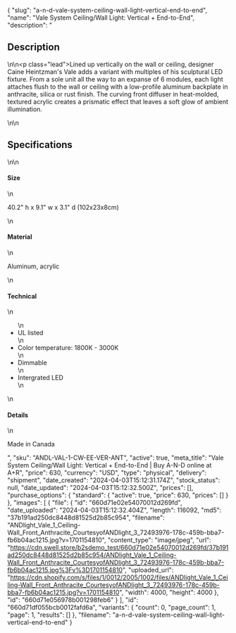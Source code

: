 {
  "slug": "a-n-d-vale-system-ceiling-wall-light-vertical-end-to-end",
  "name": "Vale System Ceiling/Wall Light: Vertical + End-to-End",
  "description": "<h2>Description</h2>\n<!-- split -->\n<p class=\"lead\">Lined up vertically on the wall or ceiling, designer Caine Heintzman's Vale adds a variant with multiples of his sculptural LED fixture. From a sole unit all the way to an expanse of 6 modules, each light attaches flush to the wall or ceiling with a low-profile aluminum backplate in anthracite, silica or rust finish. The curving front diffuser in heat-molded, textured acrylic creates a prismatic effect that leaves a soft glow of ambient illumination.</p>\n<!-- split -->\n<h2>Specifications</h2>\n<!-- split -->\n<h4>Size</h4>\n<p>40.2\" h x 9.1\" w x 3.1\" d (102x23x8cm)</p>\n<h4>Material</h4>\n<p>Aluminum, acrylic</p>\n<h4>Technical</h4>\n<ul>\n<li>UL listed</li>\n<li>Color temperature: 1800K - 3000K</li>\n<li>Dimmable</li>\n<li>Intergrated LED</li>\n</ul>\n<h4>Details</h4>\n<p>Made in Canada</p>",
  "sku": "ANDL-VAL-1-CW-EE-VER-ANT",
  "active": true,
  "meta_title": "Vale System Ceiling/Wall Light: Vertical + End-to-End | Buy A-N-D online at A+R",
  "price": 630,
  "currency": "USD",
  "type": "physical",
  "delivery": "shipment",
  "date_created": "2024-04-03T15:12:31.174Z",
  "stock_status": null,
  "date_updated": "2024-04-03T15:12:32.500Z",
  "prices": [],
  "purchase_options": {
    "standard": {
      "active": true,
      "price": 630,
      "prices": []
    }
  },
  "images": [
    {
      "file": {
        "id": "660d71e02e54070012d269fd",
        "date_uploaded": "2024-04-03T15:12:32.404Z",
        "length": 116092,
        "md5": "37b191ad250dc8448d81525d2b85c954",
        "filename": "ANDlight_Vale_1_Ceiling-Wall_Front_Anthracite_CourtesyofANDlight_3_72493976-178c-459b-bba7-fb6b04ac1215.jpg?v=1701154810",
        "content_type": "image/jpeg",
        "url": "https://cdn.swell.store/b2sdemo_test/660d71e02e54070012d269fd/37b191ad250dc8448d81525d2b85c954/ANDlight_Vale_1_Ceiling-Wall_Front_Anthracite_CourtesyofANDlight_3_72493976-178c-459b-bba7-fb6b04ac1215.jpg%3Fv%3D1701154810",
        "uploaded_url": "https://cdn.shopify.com/s/files/1/0012/2005/1002/files/ANDlight_Vale_1_Ceiling-Wall_Front_Anthracite_CourtesyofANDlight_3_72493976-178c-459b-bba7-fb6b04ac1215.jpg?v=1701154810",
        "width": 4000,
        "height": 4000
      },
      "id": "660d71e056978b001298feb6"
    }
  ],
  "id": "660d71df055bcb0012fafd6a",
  "variants": {
    "count": 0,
    "page_count": 1,
    "page": 1,
    "results": []
  },
  "filename": "a-n-d-vale-system-ceiling-wall-light-vertical-end-to-end"
}